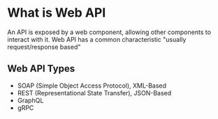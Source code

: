 # What is Web API
An API is exposed by a web component, allowing other components to interact with it. Web API has a common characteristic "usually request/response based"

## Web API Types
* SOAP (Simple Object Access Protocol), XML-Based
* REST (Representational State Transfer), JSON-Based
* GraphQL
* gRPC
